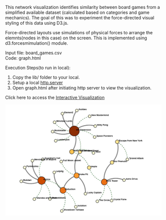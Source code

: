 This network visualization identifies similarity between board games from a simplified available dataset (calculated based on categories and game mechanics). The goal of this was to experiment the force-directed visual styling of this data using D3.js.  

Force-directed layouts use simulations of physical forces to arrange the elemnts(nodes in this case) on the screen. This is implemented using d3.forcesmimulation() module.  

Input file: board_games.csv  
Code: graph.html  

Execution Steps(to run in local):    
1) Copy the lib/ folder to your local.
2) Setup a local [http.server](https://ryanblunden.com/create-a-http-server-with-one-command-thanks-to-python-29fcfdcd240e)
3) Open graph.html after initiating http server to view the visualization.

Click here to access the [Interactive Visualization](https://gmadhu89.github.io/force-directed-graph-visualization-d3/)

![Snapshot of Visualization](https://github.com/gmadhu89/academic-projects/blob/main/force-directed-graph-visualization-d3/force-graph.JPG?raw=true "Snapshot of Visualization")
